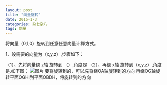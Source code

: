 ```yaml
---
layout: post
title: "向量旋转"
date: 2015-1-3
categories: 杂七杂八
tags: 向量
---
```


将向量（0,1,0）旋转到任意任意向量计算方式。

1、设需要的向量为（x,y,z）,步骤如下：

<!-- more -->

（1）、先将向量绕 z轴 旋转到
（<math>x,\sqrt{y^2 + z^2}</math>）,角度是<math>atan(\frac{x}{\sqrt{y^2 + z^2}})</math>
（2）、再绕 x轴 旋转到（x,y,z）,角度是<math>atan（\frac{z}{y}"</math>.如下图：
![图片]({{site.blog.qiniu}}/2015131.png)
要将<math>\vec{OE}</math>旋转到<math>\vec{OD}</math>的，可以先将<math>\vec{OE}</math>绕OA轴旋转到<math>\vec{OH}</math>的方向
再绕OG轴旋转平面OGHI到平面OBDH，将<math>\vec{OH}</math>旋转到<math>\vec{OD}</math>的方向